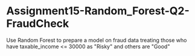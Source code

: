 # Assignment15-Random_Forest-Q2-FraudCheck
Use Random Forest to prepare a model on fraud data  treating those who have taxable_income &lt;= 30000 as "Risky" and others are "Good"

